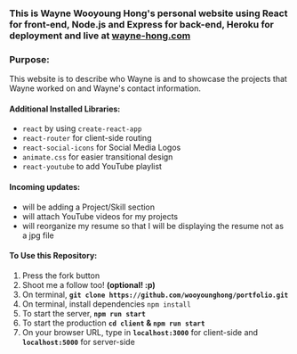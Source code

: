 ### This is Wayne Wooyoung Hong's personal website using React for front-end, Node.js and Express for back-end, Heroku for deployment and live at [wayne-hong.com](http://wayne-hong.com)

### Purpose:

This website is to describe who Wayne is and to showcase the projects that Wayne worked on and Wayne's contact information.

#### Additional Installed Libraries:

- `react` by using `create-react-app`
- `react-router` for client-side routing
- `react-social-icons` for Social Media Logos
- `animate.css` for easier transitional design
- `react-youtube` to add YouTube playlist

#### Incoming updates:

- will be adding a Project/Skill section
- will attach YouTube videos for my projects
- will reorganize my resume so that I will be displaying the resume not as a jpg file

#### To Use this Repository:

1. Press the fork button
2. Shoot me a follow too! <b>(optional! :p)</b>
3. On terminal, <b> `git clone https://github.com/wooyounghong/portfolio.git` </b>
4. On terminal, install dependencies `npm install`
5. To start the server, <b>`npm run start`</b>
6. To start the production <b>`cd client` & `npm run start`</b>
7. On your browser URL, type in <b>`localhost:3000`</b> for client-side and <b>`localhost:5000`</b> for server-side
